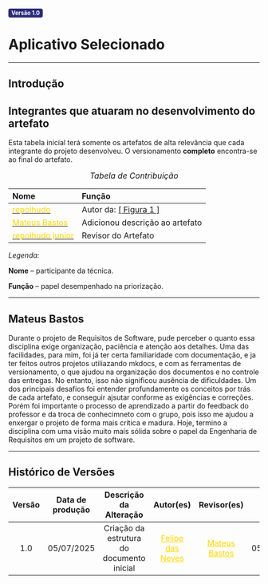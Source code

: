<span style="background-color:#2c2c7c; color:white; font-size:0.8em; font-weight: bold; padding:2px 6px; border-radius:4px;">Versão 1.0</span>

# Aplicativo Selecionado

---

## Introdução



## Integrantes que atuaram no desenvolvimento do artefato

Esta tabela inicial terá somente os artefatos de alta relevância que cada integrante do projeto desenvolveu. O versionamento **completo** encontra-se ao final do artefato.

<font size="3"><p style="text-align: center">_Tabela de Contribuição_</p></font>

| Nome | Função |
| :--- | :--- |
| [<span style="color:gold;">repolhudo</span>](https://github.com/repolhudo) | Autor da: [[ Figura 1 ]](https://requisitos-de-software.github.io/2025.1-CelularSeguro/documento-pre-rastreabilidade/aplicativos_analisados/#sinesp-cidadao)|
| [<span style="color:gold;">Mateus Bastos</span>](https://github.com/MateuSansete) | Adicionou descrição ao artefato |
| [<span style="color:gold;">repolhudo junior</span>](https://github.com/arthurlleite) | Revisor do Artefato |

*Legenda:* 

**Nome** – participante da técnica. 

**Função** – papel desempenhado na priorização. 

---




## Mateus Bastos
Durante o projeto de Requisitos de Software, pude perceber o quanto essa disciplina exige organização, paciência e atenção aos detalhes. Uma das facilidades, para mim, foi já ter certa familiaridade com documentação, e ja ter feitos outros projetos utiliazando mkdocs, e com as ferramentas de versionamento, o que ajudou na organização dos documentos e no controle das entregas. No entanto, isso não significou ausência de dificuldades. Um dos principais desafios foi entender profundamente os conceitos por trás de cada artefato, e conseguir ajsutar conforme as exigências e correções.  Porém foi importante o processo de aprendizado a partir do feedback do professor e da troca de conhecimneto com o grupo, pois isso me ajudou a enxergar o projeto de forma mais crítica e madura. 
Hoje, termino a disciplina com uma visão muito mais sólida sobre o papel da Engenharia de Requisitos em um projeto de software.




---

## Histórico de Versões 

| Versão | Data de produção   | Descrição da Alteração                               | Autor(es)             | Revisor(es)      |Data de Revisão |
| :----: | :----------------: | :--------------------------------------------------: | :-------------------: | :-------------:  |  :-----------: |
| 1.0    | 05/07/2025 | Criação da estrutura do documento inicial | <a style="color:gold;" href="https://github.com/FelipeFreire-gf" target="_blank">Felipe das Neves</a> | <a style="color:gold;" href="https://github.com/MateuSansete" target="_blank">Mateus Bastos</a>| 05/07/2025|
